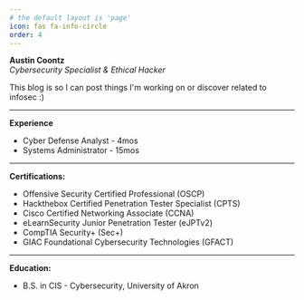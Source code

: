 ```yaml
---
# the default layout is 'page'
icon: fas fa-info-circle
order: 4
---
```

**Austin Coontz**  
_Cybersecurity Specialist & Ethical Hacker_

<p>This blog is so I can post things I'm working on or discover related to infosec :)</p>

---

**Experience**
- Cyber Defense Analyst - 4mos
- Systems Administrator - 15mos

---

**Certifications:**  
- Offensive Security Certified Professional (OSCP)
- Hackthebox Certified Penetration Tester Specialist (CPTS)
- Cisco Certified Networking Associate (CCNA)
- eLearnSecurity Junior Penetration Tester (eJPTv2)
- CompTIA Security+ (Sec+)
- GIAC Foundational Cybersecurity Technologies (GFACT)

---

**Education:**  
- B.S. in CIS - Cybersecurity, University of Akron

